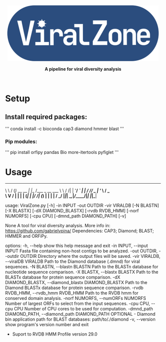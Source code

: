 <br>

<div align="center">

<img src="https://github.com/gabrielvpina/my_images/blob/main/vz_blueBG.png" width="490" height="180">
  
  <p align="center">
    <strong>A pipeline for viral diversity analysis</strong>
  </p>
</div>
<br>

# Setup
## Install required packages:
'''
conda install -c bioconda cap3 diamond hmmer blast
'''
### Pip modules:
'''
pip install orfipy pandas Bio more-itertools pyfiglet
'''

# Usage
__     ___           _ _____                
\ \   / (_)_ __ __ _| |__  /___  _ __   ___ 
 \ \ / /| | '__/ _` | | / // _ \| '_ \ / _ \
  \ V / | | | | (_| | |/ /| (_) | | | |  __/
   \_/  |_|_|  \__,_|_/____\___/|_| |_|\___|
                                            

usage: ViralZone.py [-h] -in INPUT -out OUTDIR -vir VIRALDB [-N BLASTN] [-X BLASTX] [-dX DIAMOND_BLASTX]
                    [-rvdb RVDB_HMM] [-norf NUMORFS] [-cpu CPU] [-dmnd_path DIAMOND_PATH] [-v]

None A tool for viral diversity analysis. More info in: https://github.com/gabrielvpina/ Dependencies: CAP3; Diamond;
BLAST; HMMER and ORFiPy.

options:
  -h, --help            show this help message and exit
  -in INPUT, --input INPUT
                        Fasta file containing non-host contigs to be analyzed.
  -out OUTDIR, --outdir OUTDIR
                        Directory where the output files will be saved.
  -vir VIRALDB, --viralDB VIRALDB
                        Path to the Diamond database (.dmnd) for viral sequences.
  -N BLASTN, --blastn BLASTN
                        Path to the BLASTn database for nucleotide sequence comparison.
  -X BLASTX, --blastx BLASTX
                        Path to the BLASTx database for protein sequence comparison.
  -dX DIAMOND_BLASTX, --diamond_blastx DIAMOND_BLASTX
                        Path to the Diamond BLASTx database for protein sequence comparison.
  -rvdb RVDB_HMM, --rvdb_hmm RVDB_HMM
                        Path to the RVDB hmm for conserved domain analysis.
  -norf NUMORFS, --numORFs NUMORFS
                        Number of largest ORFs to select from the input sequences.
  -cpu CPU, --cpu CPU   Number of CPU cores to be used for computation.
  -dmnd_path DIAMOND_PATH, --diamond_path DIAMOND_PATH
                        OPTIONAL - Diamond bin application path for BLAST databases: path/to/./diamond
  -v, --version         show program's version number and exit


* Suport to RVDB HMM Profile version 29.0
